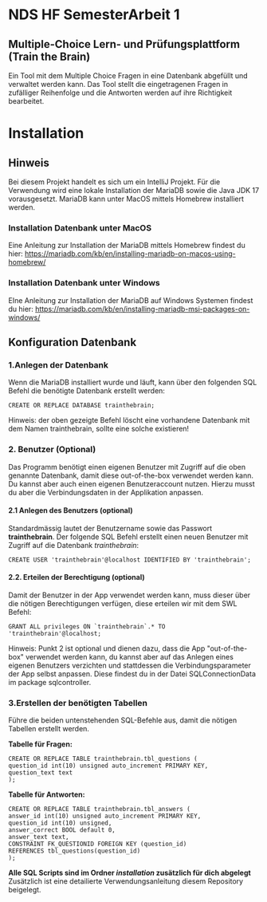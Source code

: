 # NDS HF SemesterArbeit 1
## Multiple-Choice Lern- und Prüfungsplattform (Train the Brain)
<p>Ein Tool mit dem Multiple Choice Fragen in eine Datenbank abgefüllt und verwaltet werden kann.
Das Tool stellt die eingetragenen Fragen in zufälliger Reihenfolge und die Antworten werden auf ihre Richtigkeit
bearbeitet.</p>

# Installation
## Hinweis
Bei diesem Projekt handelt es sich um ein IntelliJ Projekt.
Für die Verwendung wird eine lokale Installation der MariaDB sowie die Java JDK 17 vorausgesetzt. MariaDB kann unter MacOS mittels Homebrew installiert werden.

### Installation Datenbank unter MacOS
Eine Anleitung zur Installation der MariaDB mittels Homebrew findest du hier:
https://mariadb.com/kb/en/installing-mariadb-on-macos-using-homebrew/

### Installation Datenbank unter Windows
EIne Anleitung zur Installation der MariaDB auf Windows Systemen findest du hier:
https://mariadb.com/kb/en/installing-mariadb-msi-packages-on-windows/

## Konfiguration Datenbank
### 1.Anlegen der Datenbank
Wenn die MariaDB installiert wurde und läuft, kann über den folgenden SQL Befehl die benötigte Datenbank erstellt werden:

`CREATE OR REPLACE DATABASE trainthebrain;`

Hinweis: der oben gezeigte Befehl löscht eine vorhandene Datenbank mit dem Namen trainthebrain, sollte eine solche existieren!

### 2. Benutzer (Optional)
Das Programm benötigt einen eigenen Benutzer mit Zugriff auf die oben genannte Datenbank, damit diese out-of-the-box verwendet werden kann. Du kannst aber auch einen eigenen Benutzeraccount nutzen. Hierzu musst du aber die Verbindungsdaten in der Applikation anpassen.

#### 2.1 Anlegen des Benutzers (optional)
Standardmässig lautet der Benutzername sowie das Passwort **trainthebrain**.
Der folgende SQL Befehl erstellt einen neuen Benutzer mit Zugriff auf die Datenbank _trainthebrain_:

`CREATE USER 'trainthebrain'@localhost IDENTIFIED BY 'trainthebrain';`

#### 2.2. Erteilen der Berechtigung (optional)
Damit der Benutzer in der App verwendet werden kann, muss dieser über die nötigen Berechtigungen verfügen, diese erteilen wir mit dem SWL Befehl:

``GRANT ALL privileges ON `trainthebrain`.* TO 'trainthebrain'@localhost;``

Hinweis: Punkt 2 ist optional und dienen dazu, dass die App "out-of-the-box" verwendet werden kann, du kannst aber auf das Anlegen eines eigenen Benutzers verzichten und stattdessen die Verbindungsparameter der App selbst anpassen.
Diese findest du in der Datei SQLConnectionData im package sqlcontroller.

### 3.Erstellen der benötigten Tabellen
Führe die beiden untenstehenden SQL-Befehle aus, damit die nötigen Tabellen erstellt werden.

__Tabelle für Fragen:__

````
CREATE OR REPLACE TABLE trainthebrain.tbl_questions (
question_id int(10) unsigned auto_increment PRIMARY KEY,
question_text text
);
````

__Tabelle für Antworten:__

````
CREATE OR REPLACE TABLE trainthebrain.tbl_answers (
answer_id int(10) unsigned auto_increment PRIMARY KEY,
question_id int(10) unsigned,
answer_correct BOOL default 0,
answer_text text,
CONSTRAINT FK_QUESTIONID FOREIGN KEY (question_id)
REFERENCES tbl_questions(question_id)
);
````

__Alle SQL Scripts sind im Ordner _installation_ zusätzlich für dich abgelegt__
<br>Zusätzlich ist eine detailierte Verwendungsanleitung diesem Repository beigelegt.
